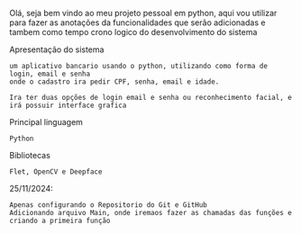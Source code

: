 Olá, seja bem vindo ao meu projeto pessoal em python, aqui vou utilizar para fazer as anotações da funcionalidades que serão adicionadas e tambem como tempo crono logico do desenvolvimento do sistema

Apresentação do sistema

    um aplicativo bancario usando o python, utilizando como forma de login, email e senha
    onde o cadastro ira pedir CPF, senha, email e idade.

    Ira ter duas opções de login email e senha ou reconhecimento facial, e irá possuir interface grafica 
Principal linguagem
    
    Python

Bibliotecas 

    Flet, OpenCV e Deepface

25/11/2024:

    Apenas configurando o Repositorio do Git e GitHub
    Adicionando arquivo Main, onde iremaos fazer as chamadas das funções e criando a primeira função
    

